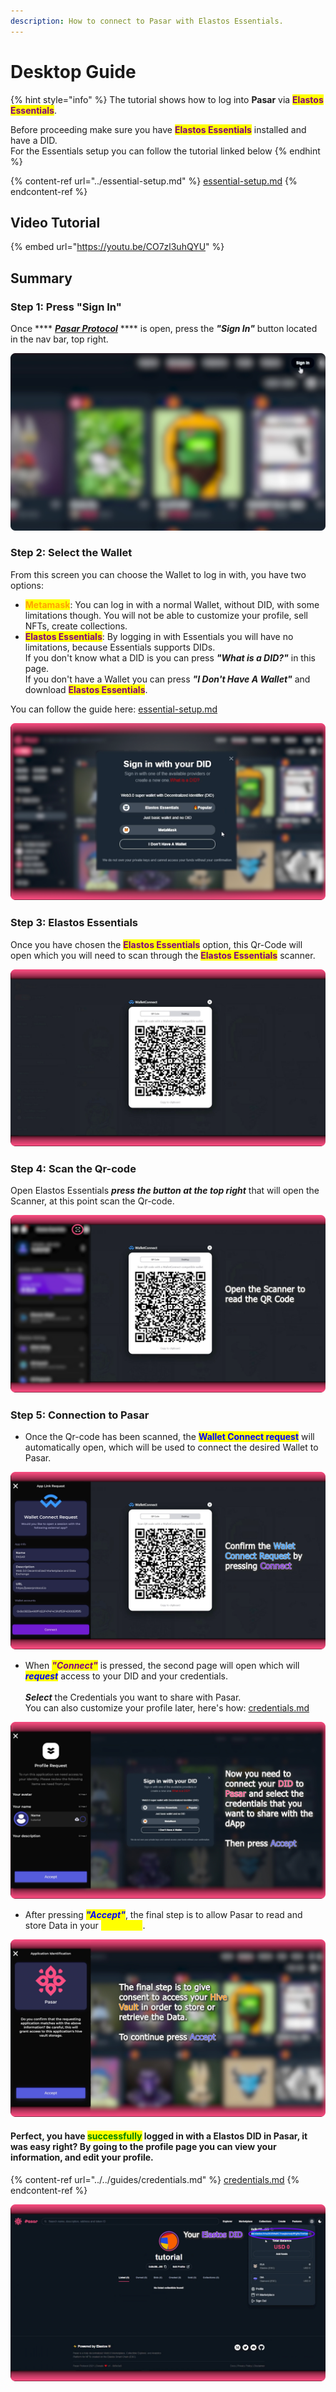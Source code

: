 ```yaml
---
description: How to connect to Pasar with Elastos Essentials.
---
```


# Desktop Guide

{% hint style="info" %}
The tutorial shows how to log into **Pasar** via <mark style="color:purple;">**Elastos Essentials**</mark>.

Before proceeding make sure you have <mark style="color:purple;">**Elastos Essentials**</mark> installed and have a DID. \
For the Essentials setup you can follow the tutorial linked below
{% endhint %}

{% content-ref url="../essential-setup.md" %}
[essential-setup.md](../essential-setup.md)
{% endcontent-ref %}

## Video Tutorial

{% embed url="https://youtu.be/CO7zl3uhQYU" %}

## Summary

### Step 1: Press "Sign In"

Once **** [_**Pasar Protocol**_](https://pasarprotocol.io/) **** is open, press the _**"Sign In"**_ button located in the nav bar, top right.

![](<../../.gitbook/assets/Connect to Pasar - Sign In.png>)

### Step 2: Select the Wallet

From this screen you can choose the Wallet to log in with, you have two options:

* <mark style="color:orange;">**Metamask**</mark>: You can log in with a normal Wallet, without DID, with some limitations though. You will not be able to customize your profile, sell NFTs, create collections.
* <mark style="color:purple;">**Elastos Essentials**</mark>: By logging in with Essentials you will have no limitations, because Essentials supports DIDs.\
  If you don't know what a DID is you can press _**"What is a DID?"**_ in this page.\
  If you don't have a Wallet you can press _**"I Don't Have A Wallet"**_ and download <mark style="color:purple;">**Elastos Essentials**</mark>.

You can follow the guide here: [essential-setup.md](../essential-setup.md "mention")

![](<../../.gitbook/assets/Connect to Pasar - Sign In Modal.png>)

### Step 3: Elastos Essentials

Once you have chosen the <mark style="color:purple;">**Elastos Essentials**</mark> option, this Qr-Code will open which you will need to scan through the <mark style="color:purple;">**Elastos Essentials**</mark> scanner.

![](<../../.gitbook/assets/Connect to Pasar - Qr-code.png>)

### Step 4: Scan the Qr-code

Open Elastos Essentials _**press the button at the top right**_ that will open the Scanner, at this point scan the Qr-code.

![](<../../.gitbook/assets/Connect to Pasar - Scan Qr-code.png>)

### Step 5: Connection to Pasar

* Once the Qr-code has been scanned, the <mark style="color:blue;">**Wallet Connect request**</mark> will automatically open, which will be used to connect the desired Wallet to Pasar.

![](<../../.gitbook/assets/Connect to Pasar - Wallet connect.png>)

* When _<mark style="color:purple;">**"Connect"**</mark>_ is pressed, the second page will open which will _<mark style="color:blue;">**request**</mark>_ access to your DID and your credentials.\
  \
  _**Select**_ the Credentials you want to share with Pasar. \
  You can also customize your profile later, here's how: [credentials.md](../../guides/credentials.md "mention")<mark style="color:blue;"></mark>

![](<../../.gitbook/assets/Connect to Pasar - DID request.png>)

* After pressing _<mark style="color:blue;">**"Accept"**</mark>_, the final step is to allow Pasar to read and store Data in your <mark style="color:yellow;">Hive Vault</mark>.

![](<../../.gitbook/assets/Connect to Pasar - Hive request.png>)

#### Perfect, you have <mark style="color:green;">successfully</mark> logged in with a Elastos DID in Pasar, it was easy right? By going to the profile page you can view your information, and edit your profile.

{% content-ref url="../../guides/credentials.md" %}
[credentials.md](../../guides/credentials.md)
{% endcontent-ref %}

![](<../../.gitbook/assets/Connect to Pasar - Final.png>)

